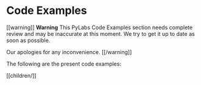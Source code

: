 # Code Examples

[[warning]]
**Warning**
This PyLabs Code Examples section needs complete review and may be inaccurate at this moment. We try to get it up to date as soon as possible.

Our apologies for any inconvenience.
[[/warning]]

The following are the present code examples:

[[children/]]